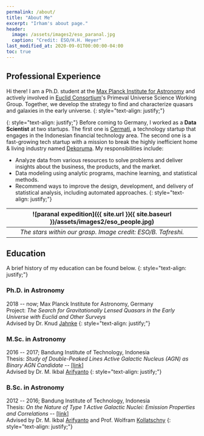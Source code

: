 ```yaml
---
permalink: /about/
title: "About Me"
excerpt: "Irham's about page."
header:
  image: /assets/images2/eso_paranal.jpg
  caption: "Credit: ESO/H.H. Heyer"
last_modified_at: 2020-09-01T00:00:00-04:00
toc: true
---
```


## Professional Experience

Hi there! I am a Ph.D. student at the [Max Planck Institute for Astronomy](http://www.mpia.de/en) and actively involved in [Euclid Consortium](https://www.euclid-ec.org/)'s Primeval Universe Science Working Group. 
Together, we develop the strategy to find and characterize quasars and galaxies in the early universe.
{: style="text-align: justify;"}

{: style="text-align: justify;"}
Before coming to Germany, I worked as a **Data Scientist** at two startups. The first one is [Cermati](https://www.cermati.com/tentang-cermati), a technology startup that engages in the Indonesian financial technology area. The second one is a fast-growing tech startup with a mission to break the highly inefficient home & living industry named [Dekoruma](https://www.dekoruma.com/artikel/2650/about-us). My responsibilities include:
* Analyze data from various resources to solve problems and deliver insights about the business, the products, and the market.
* Data modeling using analytic programs, machine learning, and statistical methods.
* Recommend ways to improve the design, development, and delivery of statistical analysis, including automated approaches.
{: style="text-align: justify;"}

| ![paranal expedition]({{ site.url }}{{ site.baseurl }}/assets/images2/eso_people.jpg) | 
|:--:| 
| *The stars within our grasp. Image credit: ESO/B. Tafreshi.* |


## Education

A brief history of my education can be found below. 
{: style="text-align: justify;"}

### Ph.D. in Astronomy
2018 -- now; Max Planck Institute for Astronomy, Germany \
Project: *The Search for Gravitationally Lensed Quasars in the Early Universe with Euclid and Other Surveys* \
Advised by Dr. Knud [Jahnke](https://www.mpia.de/homes/jahnke/)
{: style="text-align: justify;"}

### M.Sc. in Astronomy
2016 -- 2017; Bandung Institute of Technology, Indonesia \
Thesis: *Study of Double-Peaked Lines Active Galactic Nucleus (AGN) as Binary AGN Candidate* -- [[link]](https://www.researchgate.net/publication/320056967_Study_of_Double-Peaked_Emission_Lines_AGN_as_Binary_AGN_Candidate) \
Advised by Dr. M. Ikbal [Arifyanto](https://www.itb.ac.id/staff/view/mochamad-ikbal-arifyanto-see)
{: style="text-align: justify;"}

### B.Sc. in Astronomy
2012 -- 2016; Bandung Institute of Technology, Indonesia \
Thesis: *On the Nature of Type 1 Active Galactic Nuclei: Emission Properties and Correlations* -- [[link]](https://www.researchgate.net/publication/306344484_On_the_Nature_of_Type_1_AGN_Emission_Properties_and_Correlations) \
Advised by Dr. M. Ikbal [Arifyanto](https://www.itb.ac.id/staff/view/mochamad-ikbal-arifyanto-see) and Prof. Wolfram [Kollatschny](https://www.astro.physik.uni-goettingen.de/~wkollat/)
{: style="text-align: justify;"}
